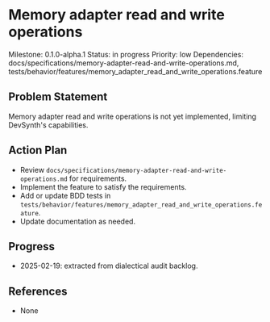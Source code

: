 # Memory adapter read and write operations
Milestone: 0.1.0-alpha.1
Status: in progress
Priority: low
Dependencies: docs/specifications/memory-adapter-read-and-write-operations.md, tests/behavior/features/memory_adapter_read_and_write_operations.feature

## Problem Statement
Memory adapter read and write operations is not yet implemented, limiting DevSynth's capabilities.


## Action Plan
- Review `docs/specifications/memory-adapter-read-and-write-operations.md` for requirements.
- Implement the feature to satisfy the requirements.
- Add or update BDD tests in `tests/behavior/features/memory_adapter_read_and_write_operations.feature`.
- Update documentation as needed.

## Progress
- 2025-02-19: extracted from dialectical audit backlog.

## References
- None
